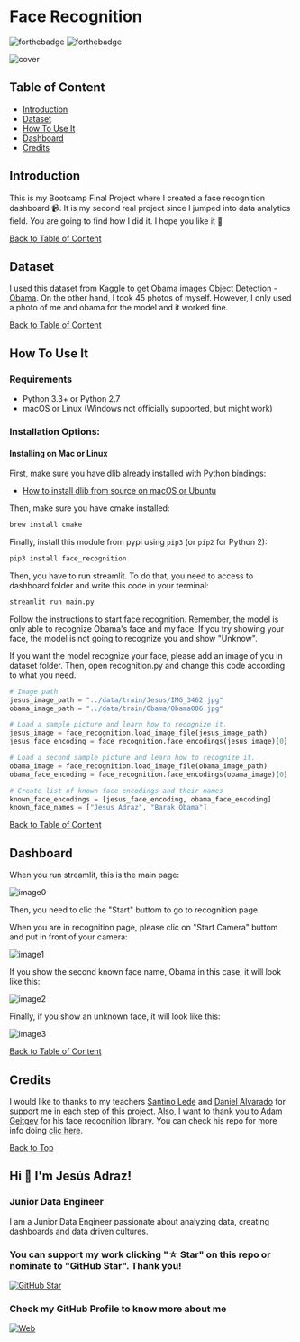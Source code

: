 # Face Recognition

![forthebadge](https://forthebadge.com/images/badges/made-with-python.svg)
![forthebadge](https://forthebadge.com/images/badges/check-it-out.svg)

![cover](/img/cover.png)

## Table of Content

- [Introduction](#Introduction)
- [Dataset](#Dataset)
- [How To Use It](#How-To-Use-It)
- [Dashboard](#Dashboard)
- [Credits](#Credits)

## Introduction

This is my Bootcamp Final Project where I created a face recognition dashboard 📹. It is my second real project since I jumped into data analytics field. You are going to find how I did it. I hope you like it 🤟

[Back to Table of Content](#table-of-content)

## Dataset

I used this dataset from Kaggle to get Obama images [Object Detection - Obama](https://www.kaggle.com/datasets/jipingsun/object-detection-obama). On the other hand, I took 45 photos of myself. However, I only used a photo of me and obama for the model and it worked fine.

[Back to Table of Content](#table-of-content)

## How To Use It

### Requirements

  * Python 3.3+ or Python 2.7
  * macOS or Linux (Windows not officially supported, but might work)

### Installation Options:

#### Installing on Mac or Linux

First, make sure you have dlib already installed with Python bindings:

  * [How to install dlib from source on macOS or Ubuntu](https://gist.github.com/ageitgey/629d75c1baac34dfa5ca2a1928a7aeaf)
  
Then, make sure you have cmake installed:  
 
```bash
brew install cmake
```

Finally, install this module from pypi using `pip3` (or `pip2` for Python 2):

```bash
pip3 install face_recognition
```

Then, you have to run streamlit. To do that, you need to access to dashboard folder and write this code in your terminal:

```bash
streamlit run main.py
```

Follow the instructions to start face recognition. Remember, the model is only able to recognize Obama's face and my face. If you try showing your face, the model is not going to recognize you and show "Unknow".

If you want the model recognize your face, please add an image of you in dataset folder. Then, open recognition.py and change this code according to what you need.

```python
# Image path
jesus_image_path = "../data/train/Jesus/IMG_3462.jpg"
obama_image_path = "../data/train/Obama/Obama006.jpg"

# Load a sample picture and learn how to recognize it.
jesus_image = face_recognition.load_image_file(jesus_image_path)
jesus_face_encoding = face_recognition.face_encodings(jesus_image)[0]

# Load a second sample picture and learn how to recognize it.
obama_image = face_recognition.load_image_file(obama_image_path)
obama_face_encoding = face_recognition.face_encodings(obama_image)[0]

# Create list of known face encodings and their names
known_face_encodings = [jesus_face_encoding, obama_face_encoding]
known_face_names = ["Jesus Adraz", "Barak Obama"]
```
[Back to Table of Content](#table-of-content)

## Dashboard

When you run streamlit, this is the main page:

![image0](/img/image0.png)

Then, you need to clic the "Start" buttom to go to recognition page.

When you are in recognition page, please clic on "Start Camera" buttom and put in front of your camera:

![image1](/img/image1.png)

If you show the second known face name, Obama in this case, it will look like this:

![image2](/img/image2.png)


Finally, if you show an unknown face, it will look like this:

![image3](/img/image3.png)

[Back to Table of Content](#table-of-content)

## Credits

I would like to thanks to my teachers [Santino Lede](https://github.com/Luxor5k) and [Daniel Alvarado](https://github.com/DanielDls-exe) for support me in each step of this project. Also, I want to thank you to [Adam Geitgey](https://github.com/ageitgey) for his face recognition library. You can check his repo for more info doing [clic here](https://github.com/ageitgey/face_recognition).

[Back to Top](#face-recognition)

## Hi 👋 I'm Jesús Adraz!

### **Junior Data Engineer**

I am a Junior Data Engineer passionate about analyzing data, creating dashboards and data driven cultures.

### You can support my work clicking "☆ Star" on this repo or nominate to "GitHub Star". Thank you!

[![GitHub Star](https://img.shields.io/badge/GitHub-Nominate_to_star-yellow?style=for-the-badge&logo=github&logoColor=white&labelColor=101010)](https://stars.github.com/nominate/)

### Check my GitHub Profile to know more about me

[![Web](https://img.shields.io/badge/GitHub-JAdraz-14a1f0?style=for-the-badge&logo=github&logoColor=white&labelColor=101010)](https://github.com/JAdraz)